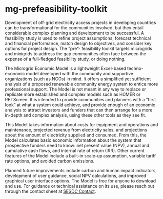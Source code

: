# mg-prefeasibility-toolkit

Development of off-grid electricity access projects in developing countries can be transformational for
the communities involved, but they entail considerable complex planning and development to be
successful. A feasibility study is used to refine project assumptions, forecast technical and financial
performance, match design to objectives, and consider key options for project design. The “pre”-
feasibility toolkit targets microgrids and minigrids to address the gap communities often face between
the expense of a full-fledged feasibility study, or doing nothing.  

The Microgrid Economic Model is a lightweight Excel-based techno-economic model developed with the
community and supportive organizations (such as NGOs) in mind. It offers a simplified yet sufficient
analysis of a proposed renewable community energy system to entice more professional support. The
Model is not meant in any way to replace or replicate more established and complex models such as
HOMER or RETScreen. It is intended to provide communities and planners with a “first look” at what a
system could achieve, and provide enough of an economic analysis to attract investors and funders that
can then arrange for a more in-depth and complex analysis, using these other tools as they see fit.  

This Model takes information about costs for equipment and operations and maintenance, projected
revenue from electricity sales, and projections about the amount of electricity supplied and consumed.
From this, the Model calculates basic economic information about the system that prospective funders
need to know: net present value (NPV), annual and cumulative cash flows, and internal rate of return
(IRR). Other current features of the Model include a built-in scale-up assumption, variable tariff rate
options, and avoided carbon emissions.  

Planned future improvements include carbon and human impact indicators, development of user
guidance, social NPV calculations, and improved graphical user interface options.
The Model is free for anyone to download and use. For guidance or technical assistance on its use,
please reach out through the contact sheet at [SESDC Contact](https://site.ieee.org/pes-sesdc/contact/).
